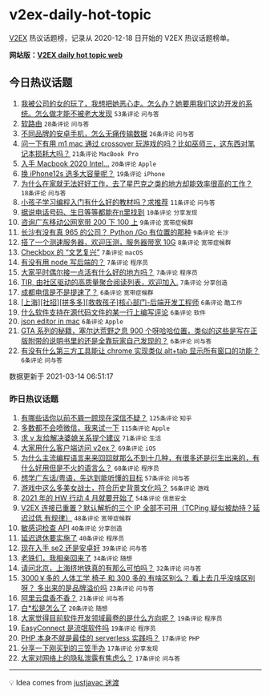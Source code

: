 # v2ex-daily-hot-topic

[V2EX](https://www.v2ex.com/) 热议话题榜，记录从 2020-12-18 日开始的 V2EX 热议话题榜单。

**网站版：[V2EX daily hot topic web](https://boojack.github.io/v2ex-daily-hot-topic-web/)**

## 今日热议话题

<!-- TODAY BEGIN -->

1. [我被公司的女的玩了，我想把她恶心走。怎么办？她要用我们这边开发的系统。怎么做才能不被老大发现](https://www.v2ex.com/t/761465) `53条评论` `问与答`
1. [软路由](https://www.v2ex.com/t/761443) `28条评论` `问与答`
1. [不同品牌的安卓手机，怎么无痛传输数据](https://www.v2ex.com/t/761471) `26条评论` `问与答`
1. [问一下有用 m1 mac 通过 crossover 玩游戏的吗？比如巫师三，这东西对笔记本损耗大吗？](https://www.v2ex.com/t/761470) `21条评论` `MacBook Pro`
1. [入手 Macbook 2020 Intel...](https://www.v2ex.com/t/761488) `20条评论` `Apple`
1. [换 iPhone12s 选多大容量呢？](https://www.v2ex.com/t/761433) `19条评论` `iPhone`
1. [为什么在家就无法好好工作，去了星巴克之类的地方却能效率很高的工作？](https://www.v2ex.com/t/761445) `18条评论` `问与答`
1. [小孩子学习编程入门有什么好的教材吗？求推荐](https://www.v2ex.com/t/761438) `11条评论` `问与答`
1. [据说电话号码、生日等等都能在π里找到](https://www.v2ex.com/t/761484) `10条评论` `分享发现`
1. [咨询广东移动公网宽带 200 下 100 上](https://www.v2ex.com/t/761462) `9条评论` `宽带症候群`
1. [长沙有没有真 965 的公司？ Python /Go 有位置的那种](https://www.v2ex.com/t/761430) `9条评论` `长沙`
1. [搭了一个测速服务器，欢迎压测，服务器带宽 10G](https://www.v2ex.com/t/761503) `8条评论` `宽带症候群`
1. [Checkbox 的 “文艺复兴”](https://www.v2ex.com/t/761481) `7条评论` `macOS`
1. [有没有用 node 写后端的？](https://www.v2ex.com/t/761466) `7条评论` `程序员`
1. [大家平时偶尔接一点活有什么好的地方吗？](https://www.v2ex.com/t/761457) `7条评论` `程序员`
1. [TIR, 由社区驱动的高质量聚合阅读列表，欢迎加入.](https://www.v2ex.com/t/761439) `7条评论` `分享创造`
1. [成都电信是不是提速了？](https://www.v2ex.com/t/761476) `6条评论` `宽带症候群`
1. [[上海][社招][拼多多][救救孩子]核心部门-后端开发工程师](https://www.v2ex.com/t/761464) `6条评论` `酷工作`
1. [什么软件支持在源代码文件的某一行上编写评论](https://www.v2ex.com/t/761461) `6条评论` `软件`
1. [json editor in mac](https://www.v2ex.com/t/761455) `6条评论` `Apple`
1. [GTA 系列的秘籍，塞尔达荒野之息 900 个呀哈哈位置，类似的这些是写在正版附带的说明书里的还是全靠玩家自己发现的？](https://www.v2ex.com/t/761452) `6条评论` `问与答`
1. [有没有什么第三方工具能让 chrome 实现类似 alt+tab 显示所有窗口的功能？](https://www.v2ex.com/t/761448) `6条评论` `问与答`

数据更新于 2021-03-14 06:51:17

<!-- TODAY END -->

### 昨日热议话题

<!-- YESTERDAY BEGIN -->

1. [有哪些话你以前不屑一顾现在深信不疑？](https://www.v2ex.com/t/761231) `125条评论` `知乎`
1. [多数都不会喷微信，我来试一下](https://www.v2ex.com/t/761262) `115条评论` `Apple`
1. [求 v 友给解决婆媳关系提个建议](https://www.v2ex.com/t/761338) `71条评论` `生活`
1. [大家用什么客户端访问 v2ex？](https://www.v2ex.com/t/761241) `69条评论` `iOS`
1. [为什么主流编程语言来来回回就那么不到十几种，有很多还是衍生出来的，有什么好用但是不火的语言么？](https://www.v2ex.com/t/761304) `68条评论` `程序员`
1. [想学广东话/粤语，先达到能听懂的目标](https://www.v2ex.com/t/761321) `57条评论` `问与答`
1. [游戏中这么多美女战士，符合历史背景文化吗？](https://www.v2ex.com/t/761219) `56条评论` `游戏`
1. [2021 年的 HW 行动 4 月就要开始了](https://www.v2ex.com/t/761372) `54条评论` `信息安全`
1. [V2EX 连接已重置？默认解析的三个 IP 全部不可用（TCPing 疑似被劫持？延迟过低 有规律）](https://www.v2ex.com/t/761226) `48条评论` `宽带症候群`
1. [敏感词检查 API](https://www.v2ex.com/t/761283) `40条评论` `分享创造`
1. [延迟退休要实施了](https://www.v2ex.com/t/761254) `40条评论` `程序员`
1. [现在入手 se2 还是安卓好](https://www.v2ex.com/t/761224) `39条评论` `问与答`
1. [老铁们，我相亲回来了](https://www.v2ex.com/t/761379) `34条评论` `随想`
1. [请问北京，上海挤地铁真的有那么可怕吗？](https://www.v2ex.com/t/761382) `32条评论` `问与答`
1. [3000￥多的 人体工学 椅子 和 300 多的 有啥区别么？ 看上去几乎没啥区别呀？ 多出来的是品牌溢价吗](https://www.v2ex.com/t/761421) `23条评论` `问与答`
1. [阿里云盘香不香？](https://www.v2ex.com/t/761279) `21条评论` `问与答`
1. [白*松是怎么了](https://www.v2ex.com/t/761272) `20条评论` `随想`
1. [大家觉得目前软件开发领域最卷的是什么方向呢？](https://www.v2ex.com/t/761362) `19条评论` `程序员`
1. [EasyConnect 是流氓软件吗](https://www.v2ex.com/t/761277) `19条评论` `程序员`
1. [PHP 本身不就是最佳的 serverless 实践吗？](https://www.v2ex.com/t/761402) `17条评论` `PHP`
1. [分享一下刚买到的三笠手办](https://www.v2ex.com/t/761310) `17条评论` `分享发现`
1. [大家对网络上的隐私泄露有焦虑么？](https://www.v2ex.com/t/761288) `17条评论` `问与答`

<!-- YESTERDAY END -->

---

💡 Idea comes from [justjavac 迷渡](https://github.com/justjavac/)

